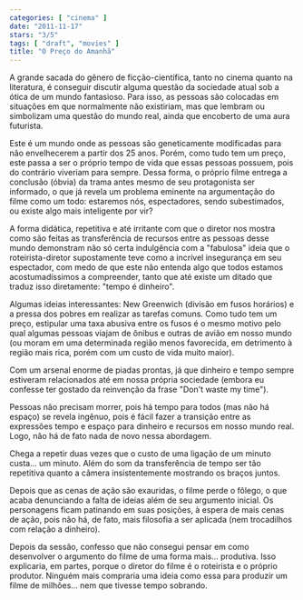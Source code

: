 ```yaml
---
categories: [ "cinema" ]
date: "2011-11-17"
stars: "3/5"
tags: [ "draft", "movies" ]
title: "O Preço do Amanhã"
---
```

A grande sacada do gênero de ficção-científica, tanto no cinema
quanto na literatura, é conseguir discutir alguma questão da sociedade
atual sob a ótica de um mundo fantasioso. Para isso, as pessoas são
colocadas em situações em que normalmente não existiriam, mas que
lembram ou simbolizam uma questão do mundo real, ainda que encoberto
de uma aura futurista.

Este é um mundo onde as pessoas são geneticamente modificadas para
não envelhecerem a partir dos 25 anos. Porém, como tudo tem um preço,
este passa a ser o próprio tempo de vida que essas pessoas possuem,
pois do contrário viveriam para sempre. Dessa forma, o próprio filme
entrega a conclusão (óbvia) da trama antes mesmo de seu protagonista
ser informado, o que já revela um problema eminente na argumentação
do filme como um todo: estaremos nós, espectadores, sendo subestimados,
ou existe algo mais inteligente por vir?

A forma didática, repetitiva e até irritante com que o diretor nos
mostra como são feitas as transferência de recursos entre as pessoas
desse mundo demonstram não só certa indulgência com a "fabulosa"
ideia que o roteirista-diretor supostamente teve como a incrível
insegurança em seu espectador, com medo de que este não entenda algo
que todos estamos acostumadíssimos a compreender, tanto que até existe
um ditado que traduz isso diretamente: "tempo é dinheiro".

Algumas ideias interessantes: New Greenwich (divisão em fusos horários)
e a pressa dos pobres em realizar as tarefas comuns. Como tudo tem um
preço, estipular uma taxa abusiva entre os fusos é o mesmo motivo pelo
qual algumas pessoas viajam de ônibus e outras de avião em nosso mundo
(ou moram em uma determinada região menos favorecida, em detrimento à
região mais rica, porém com um custo de vida muito maior).

Com um arsenal enorme de piadas prontas, já que dinheiro e tempo
sempre estiveram relacionados até em nossa própria sociedade (embora
eu confesse ter gostado da reinvenção da frase "Don't waste my time").

Pessoas não precisam morrer, pois há tempo para todos (mas não há
espaço) se revela ingênuo, pois é fácil fazer a transição entre
as expressões tempo e espaço para dinheiro e recursos em nosso mundo
real. Logo, não há de fato nada de novo nessa abordagem.

Chega a repetir duas vezes que o custo de uma ligação de um minuto
custa... um minuto. Além do som da transferência de tempo ser tão
repetitiva quanto a câmera insistentemente mostrando os braços juntos.

Depois que as cenas de ação são exauridas, o filme perde o fôlego, o
que acaba denunciando a falta de ideias além de seu argumento inicial. Os
personagens ficam patinando em suas posições, à espera de mais cenas
de ação, pois não há, de fato, mais filosofia a ser aplicada (nem
trocadilhos com relação a dinheiro).

Depois da sessão, confesso que não consegui pensar em como desenvolver
o argumento do filme de uma forma mais... produtiva. Isso explicaria,
em partes, porque o diretor do filme é o roteirista e o próprio
produtor. Ninguém mais compraria uma ideia como essa para produzir um
filme de milhões... nem que tivesse tempo sobrando.

